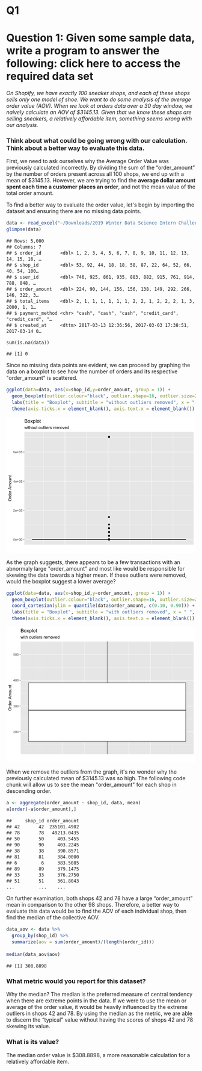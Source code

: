 Q1
================

# Question 1: Given some sample data, write a program to answer the following: click here to access the required data set

*On Shopify, we have exactly 100 sneaker shops, and each of these shops
sells only one model of shoe. We want to do some analysis of the average
order value (AOV). When we look at orders data over a 30 day window, we
naively calculate an AOV of $3145.13. Given that we know these shops are
selling sneakers, a relatively affordable item, something seems wrong
with our analysis.*

### Think about what could be going wrong with our calculation. Think about a better way to evaluate this data.

First, we need to ask ourselves why the Average Order Value was
previously calculated incorrectly. By dividing the sum of the
“order_amount” by the number of orders present across all 100 shops, we
end up with a mean of $3145.13. However, we are trying to find the
**average dollar amount spent each time a customer places an order**, and
not the mean value of the total order amount. 

To find a better way to evaluate the order value, let's begin by importing the dataset and ensuring there are no missing data points.

``` r
data <- read_excel("~/Downloads/2019 Winter Data Science Intern Challenge Data Set.xlsx")
glimpse(data) 
```

    ## Rows: 5,000
    ## Columns: 7
    ## $ order_id       <dbl> 1, 2, 3, 4, 5, 6, 7, 8, 9, 10, 11, 12, 13, 14, 15, 16, …
    ## $ shop_id        <dbl> 53, 92, 44, 18, 18, 58, 87, 22, 64, 52, 66, 40, 54, 100…
    ## $ user_id        <dbl> 746, 925, 861, 935, 883, 882, 915, 761, 914, 788, 848, …
    ## $ order_amount   <dbl> 224, 90, 144, 156, 156, 138, 149, 292, 266, 146, 322, 3…
    ## $ total_items    <dbl> 2, 1, 1, 1, 1, 1, 1, 2, 2, 1, 2, 2, 2, 1, 3, 2000, 1, 1…
    ## $ payment_method <chr> "cash", "cash", "cash", "credit_card", "credit_card", "…
    ## $ created_at     <dttm> 2017-03-13 12:36:56, 2017-03-03 17:38:51, 2017-03-14 0…
    
```{r}
sum(is.na(data))
```
    ## [1] 0

Since no missing data points are evident, we can proceed by graphing the data on a boxplot to see how the number of orders and its respective "order_amount" is scattered.

``` r
ggplot(data=data, aes(x=shop_id,y=order_amount, group = 1)) +
  geom_boxplot(outlier.colour="black", outlier.shape=16, outlier.size=2, notch=FALSE) +
  labs(title = "Boxplot", subtitle = "without outliers removed", x = " ", y = "Order Amount") +
  theme(axis.ticks.x = element_blank(), axis.text.x = element_blank())
```

![](q1_files/figure-gfm/unnamed-chunk-3-1.png)<!-- -->

As the graph suggests, there appears to be a few transactions with an abnormaly large "order_amount" and most like would be responsible for skewing the data towards a higher mean. If these outliers were removed, would the boxplot suggest a lower average?

``` r
ggplot(data=data, aes(x=shop_id,y=order_amount, group = 1)) +
  geom_boxplot(outlier.colour="black", outlier.shape=16, outlier.size=2, notch=FALSE) +
  coord_cartesian(ylim = quantile(data$order_amount, c(0.10, 0.90))) + 
  labs(title = "Boxplot", subtitle = "with outliers removed", x = " ", y = "Order Amount") +
  theme(axis.ticks.x = element_blank(), axis.text.x = element_blank())
```

![](q1_files/figure-gfm/unnamed-chunk-3-2.png)<!-- --> 

When we remove the outliers from the graph, it's no wonder why the previously calculated mean of
$3145.13 was so high. The following code chunk will allow us to see the mean "order_amount" for each shop in descending order.

``` r
a <- aggregate(order_amount ~ shop_id, data, mean)
a[order(-a$order_amount),]
```
    ##     shop_id order_amount
    ## 42       42  235101.4902
    ## 78       78   49213.0435
    ## 50       50     403.5455
    ## 90       90     403.2245
    ## 38       38     390.8571
    ## 81       81     384.0000
    ## 6         6     383.5085
    ## 89       89     379.1475
    ## 33       33     376.2750
    ## 51       51     361.8043
    ...         ...    ...

On further examination, both shops 42 and 78 have a large 
“order_amount” mean in comparison to the other 98 shops. Therefore, a better way to evaluate this data would be to find the AOV
of each individual shop, then find the median of the collective AOV. 

``` r
data_aov <- data %>%
  group_by(shop_id) %>%
  summarize(aov = sum(order_amount)/(length(order_id)))

median(data_aov$aov)
```

    ## [1] 308.8898

### What metric would you report for this dataset?

Why the median? The median is the preferred measure of central tendency when there are extreme points in the data. 
If we were to use the mean or average of the order value, it would be heavily influenced by the extreme
outliers in shops 42 and 78. By using the median as the metric, we are
able to discern the “typical” value without having the scores of
shops 42 and 78 skewing its value.

### What is its value?

The median order value is $308.8898, a more reasonable calculation for a
relatively affordable item.

